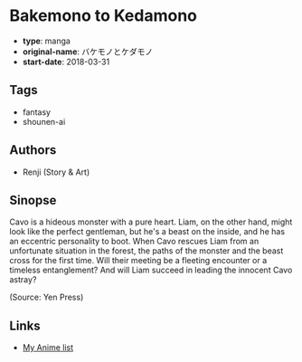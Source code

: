 # Bakemono to Kedamono

-   **type**: manga
-   **original-name**: バケモノとケダモノ
-   **start-date**: 2018-03-31

## Tags

-   fantasy
-   shounen-ai

## Authors

-   Renji (Story & Art)

## Sinopse

Cavo is a hideous monster with a pure heart. Liam, on the other hand, might look like the perfect gentleman, but he's a beast on the inside, and he has an eccentric personality to boot. When Cavo rescues Liam from an unfortunate situation in the forest, the paths of the monster and the beast cross for the first time. Will their meeting be a fleeting encounter or a timeless entanglement? And will Liam succeed in leading the innocent Cavo astray?

(Source: Yen Press)

## Links

-   [My Anime list](https://myanimelist.net/manga/116653/Bakemono_to_Kedamono)
